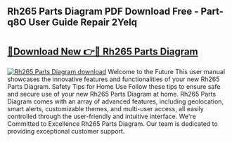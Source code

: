 ## Rh265 Parts Diagram PDF Download Free - Part-q8O User Guide Repair 2Yelq

# <h2><a href="http://dfkwsbk.blite.top/?on=Rh265+Parts+Diagram">🔗Download New 👉🔴 Rh265 Parts Diagram</a></h2>

[![Rh265 Parts Diagram download](https://i.imgur.com/lujVjoI.png)](http://dfkwsbk.blite.top/?on=Rh265+Parts+Diagram)
Welcome to the Future This user manual showcases the innovative features and functionalities of your new Rh265 Parts Diagram. Safety Tips for Home Use Follow these tips to ensure safe and secure use of your new Rh265 Parts Diagram at home. Rh265 Parts Diagram comes with an array of advanced features, including geolocation, smart alerts, customizable themes, and multi-user access, all easily controlled through the user-friendly and intuitive interface. We're Committed to Excellence Rh265 Parts Diagram. Our team is dedicated to providing exceptional customer support.
